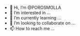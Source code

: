 - 👋 Hi, I’m @POROSMOLLA
- 👀 I’m interested in ...
- 🌱 I’m currently learning ...
- 💞️ I’m looking to collaborate on ...
- 📫 How to reach me ...

<!---
POROSMOLLA/POROSMOLLA is a ✨ special ✨ repository because its `README.md` (this file) appears on your GitHub profile.
You can click the Preview link to take a look at your changes.
--->
